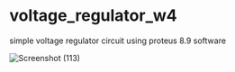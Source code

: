 # voltage_regulator_w4

simple voltage regulator circuit using proteus 8.9 software

![Screenshot (113)](https://user-images.githubusercontent.com/54988657/183297143-726fbf2f-159e-4a9a-9e36-c8d69692d565.png)

